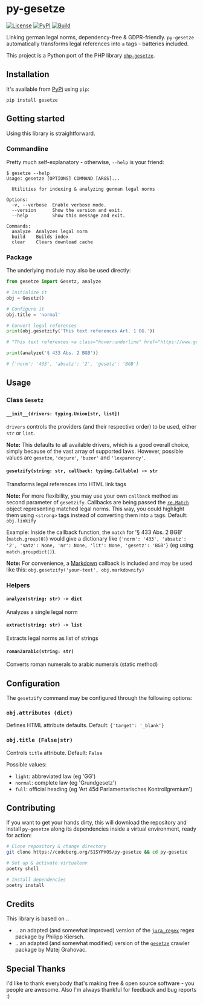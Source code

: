 # py-gesetze
[![License](https://badgen.net/badge/license/GPL/blue)](https://codeberg.org/S1SYPHOS/py-gesetze/src/branch/main/LICENSE) [![PyPI](https://badgen.net/pypi/v/gesetze)](https://pypi.org/project/gesetze) [![Build](https://ci.codeberg.org/api/badges/S1SYPHOS/py-gesetze/status.svg)](https://codeberg.org/S1SYPHOS/py-gesetze/issues)

Linking german legal norms, dependency-free & GDPR-friendly. `py-gesetze` automatically transforms legal references into `a` tags - batteries included.

This project is a Python port of the PHP library [`php-gesetze`](https://github.com/S1SYPHOS/php-gesetze).


## Installation

It's available from [PyPi](https://pypi.org/project/gesetze) using `pip`:

```text
pip install gesetze
```


## Getting started

Using this library is straightforward.


### Commandline

Pretty much self-explanatory - otherwise, `--help` is your friend:

```text
$ gesetze --help
Usage: gesetze [OPTIONS] COMMAND [ARGS]...

  Utilities for indexing & analyzing german legal norms

Options:
  -v, --verbose  Enable verbose mode.
  --version      Show the version and exit.
  --help         Show this message and exit.

Commands:
  analyze  Analyzes legal norm
  build    Builds index
  clear    Clears download cache
```


### Package

The underlying module may also be used directly:

```python
from gesetze import Gesetz, analyze

# Initialize it
obj = Gesetz()

# Configure it
obj.title = 'normal'

# Convert legal references
print(obj.gesetzify('This text references Art. 1 GG.'))

# "This text references <a class="hover:underline" href="https://www.gesetze-im-internet.de/gg/art_1.html" title="Grundgesetz für die Bundesrepublik Deutschland">Art. 1 GG</a>."

print(analyze('§ 433 Abs. 2 BGB'))

# {'norm': '433', 'absatz': '2', 'gesetz': 'BGB'}
```


## Usage

### Class `Gesetz`

#### `__init__(drivers: typing.Union[str, list])`

`drivers` controls the providers (and their respective order) to be used, either `str` or `list`.

**Note:** This defaults to all available drivers, which is a good overall choice, simply because of the vast array of supported laws. However, possible values are `gesetze`, `'dejure'`, `'buzer'` and `'lexparency'`.


#### `gesetzify(string: str, callback: typing.Callable) -> str`

Transforms legal references into HTML link tags

**Note:** For more flexibility, you may use your own `callback` method as second parameter of `gesetzify`. Callbacks are being passed the [`re.Match`](https://docs.python.org/3/library/re.html#match-objects) object representing matched legal norms. This way, you could highlight them using `<strong>` tags instead of converting them into `a` tags. Default: `obj.linkify`

Example: Inside the callback function, the `match` for '§ 433 Abs. 2 BGB' (`match.group(0)`) would give a dictionary like `{'norm': '433', 'absatz': '2', 'satz': None, 'nr': None, 'lit': None, 'gesetz': 'BGB'}` (eg using `match.groupdict()`).

**Note:** For convenience, a [Markdown](https://en.wikipedia.org/wiki/Markdown) callback is included and may be used like this: `obj.gesetzify('your-text', obj.markdownify)`


### Helpers

#### `analyze(string: str) -> dict`

Analyzes a single legal norm


#### `extract(string: str) -> list`

Extracts legal norms as list of strings


#### `roman2arabic(string: str)`

Converts roman numerals to arabic numerals (static method)


## Configuration

The `gesetzify` command may be configured through the following options:


### `obj.attributes (dict)`

Defines HTML attribute defaults. Default: `{'target': '_blank'}`


### `obj.title (False|str)`

Controls `title` attribute. Default: `False`

Possible values:

- `light`: abbreviated law (eg 'GG')
- `normal`: complete law (eg 'Grundgesetz')
- `full`: official heading (eg 'Art 45d Parlamentarisches Kontrollgremium')


## Contributing

If you want to get your hands dirty, this will download the repository and install `py-gesetze` along its dependencies inside a virtual environment, ready for action:

```bash
# Clone repository & change directory
git clone https://codeberg.org/S1SYPHOS/py-gesetze && cd py-gesetze

# Set up & activate virtualenv
poetry shell

# Install dependencies
poetry install
```


## Credits

This library is based on ..

- .. an adapted (and somewhat improved) version of the [`jura_regex`](https://github.com/kiersch/jura_regex) regex package by Philipp Kiersch.
- .. an adapted (and somewhat modified) version of the [`gesetze`](https://github.com/matejgrahovac/gesetze) crawler package by Matej Grahovac.


## Special Thanks

I'd like to thank everybody that's making free & open source software - you people are awesome. Also I'm always thankful for feedback and bug reports :)
